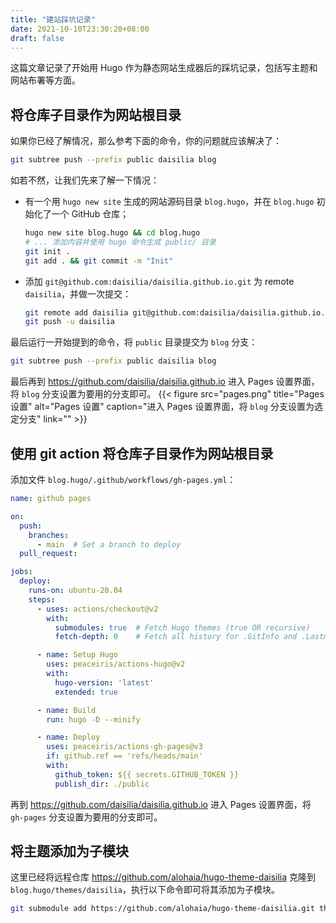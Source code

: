 ```yaml
---
title: "建站踩坑记录"
date: 2021-10-10T23:30:20+08:00
draft: false
---
```


这篇文章记录了开始用 Hugo 作为静态网站生成器后的踩坑记录，包括写主题和网站布署等方面。

<!--more-->

## 将仓库子目录作为网站根目录

如果你已经了解情况，那么参考下面的命令，你的问题就应该解决了：

```bash
git subtree push --prefix public daisilia blog
```

如若不然，让我们先来了解一下情况：
- 有一个用 `hugo new site` 生成的网站源码目录 `blog.hugo`，并在 `blog.hugo` 初始化了一个 GitHub 仓库；
    ```bash
    hugo new site blog.hugo && cd blog.hugo
    # ... 添加内容并使用 hugo 命令生成 public/ 目录
    git init .
    git add . && git commit -m "Init"
    ```
- 添加 `git@github.com:daisilia/daisilia.github.io.git` 为 remote `daisilia`，并做一次提交：
    ```bash
    git remote add daisilia git@github.com:daisilia/daisilia.github.io.git
    git push -u daisilia
    ```

最后运行一开始提到的命令，将 `public` 目录提交为 `blog` 分支：

```bash
git subtree push --prefix public daisilia blog
```

最后再到 https://github.com/daisilia/daisilia.github.io 进入 Pages 设置界面，将 `blog` 分支设置为要用的分支即可。
{{< figure src="pages.png" title="Pages 设置" alt="Pages 设置" caption="进入 Pages 设置界面，将 `blog` 分支设置为选定分支" link="" >}}

## 使用 git action 将仓库子目录作为网站根目录

添加文件 `blog.hugo/.github/workflows/gh-pages.yml`：

```yaml
name: github pages

on:
  push:
    branches:
      - main  # Set a branch to deploy
  pull_request:

jobs:
  deploy:
    runs-on: ubuntu-20.04
    steps:
      - uses: actions/checkout@v2
        with:
          submodules: true  # Fetch Hugo themes (true OR recursive)
          fetch-depth: 0    # Fetch all history for .GitInfo and .Lastmod

      - name: Setup Hugo
        uses: peaceiris/actions-hugo@v2
        with:
          hugo-version: 'latest'
          extended: true

      - name: Build
        run: hugo -D --minify

      - name: Deploy
        uses: peaceiris/actions-gh-pages@v3
        if: github.ref == 'refs/heads/main'
        with:
          github_token: ${{ secrets.GITHUB_TOKEN }}
          publish_dir: ./public
```

再到 https://github.com/daisilia/daisilia.github.io 进入 Pages 设置界面，将 `gh-pages` 分支设置为要用的分支即可。

## 将主题添加为子模块

这里已经将远程仓库 https://github.com/alohaia/hugo-theme-daisilia 克隆到 `blog.hugo/themes/daisilia`，执行以下命令即可将其添加为子模块。

```bash
git submodule add https://github.com/alohaia/hugo-theme-daisilia.git themes/daisilia
```

